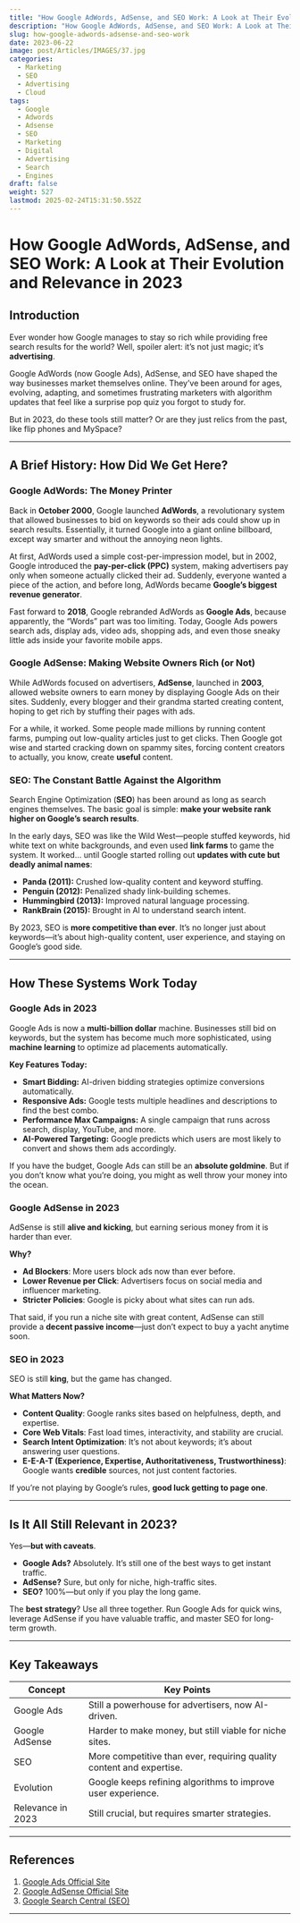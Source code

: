 ```yaml
---
title: "How Google AdWords, AdSense, and SEO Work: A Look at Their Evolution and Relevance in 2023"
description: "How Google AdWords, AdSense, and SEO Work: A Look at Their Evolution and Relevance in 2023"
slug: how-google-adwords-adsense-and-seo-work
date: 2023-06-22
image: post/Articles/IMAGES/37.jpg
categories:
  - Marketing
  - SEO
  - Advertising
  - Cloud
tags:
  - Google
  - Adwords
  - Adsense
  - SEO
  - Marketing
  - Digital
  - Advertising
  - Search
  - Engines
draft: false
weight: 527
lastmod: 2025-02-24T15:31:50.552Z
---
```

# How Google AdWords, AdSense, and SEO Work: A Look at Their Evolution and Relevance in 2023

## Introduction

Ever wonder how Google manages to stay so rich while providing free search results for the world? Well, spoiler alert: it’s not just magic; it’s **advertising**.

Google AdWords (now Google Ads), AdSense, and SEO have shaped the way businesses market themselves online. They’ve been around for ages, evolving, adapting, and sometimes frustrating marketers with algorithm updates that feel like a surprise pop quiz you forgot to study for.

But in 2023, do these tools still matter? Or are they just relics from the past, like flip phones and MySpace?

***

## A Brief History: How Did We Get Here?

### **Google AdWords: The Money Printer**

Back in **October 2000**, Google launched **AdWords**, a revolutionary system that allowed businesses to bid on keywords so their ads could show up in search results. Essentially, it turned Google into a giant online billboard, except way smarter and without the annoying neon lights.

At first, AdWords used a simple cost-per-impression model, but in 2002, Google introduced the **pay-per-click (PPC)** system, making advertisers pay only when someone actually clicked their ad. Suddenly, everyone wanted a piece of the action, and before long, AdWords became **Google’s biggest revenue generator**.

Fast forward to **2018**, Google rebranded AdWords as **Google Ads**, because apparently, the “Words” part was too limiting. Today, Google Ads powers search ads, display ads, video ads, shopping ads, and even those sneaky little ads inside your favorite mobile apps.

### **Google AdSense: Making Website Owners Rich (or Not)**

While AdWords focused on advertisers, **AdSense**, launched in **2003**, allowed website owners to earn money by displaying Google Ads on their sites. Suddenly, every blogger and their grandma started creating content, hoping to get rich by stuffing their pages with ads.

For a while, it worked. Some people made millions by running content farms, pumping out low-quality articles just to get clicks. Then Google got wise and started cracking down on spammy sites, forcing content creators to actually, you know, create **useful** content.

### **SEO: The Constant Battle Against the Algorithm**

Search Engine Optimization (**SEO**) has been around as long as search engines themselves. The basic goal is simple: **make your website rank higher on Google’s search results**.

In the early days, SEO was like the Wild West—people stuffed keywords, hid white text on white backgrounds, and even used **link farms** to game the system. It worked… until Google started rolling out **updates with cute but deadly animal names**:

* **Panda (2011):** Crushed low-quality content and keyword stuffing.
* **Penguin (2012):** Penalized shady link-building schemes.
* **Hummingbird (2013):** Improved natural language processing.
* **RankBrain (2015):** Brought in AI to understand search intent.

By 2023, SEO is **more competitive than ever**. It’s no longer just about keywords—it’s about high-quality content, user experience, and staying on Google’s good side.

***

## How These Systems Work Today

### **Google Ads in 2023**

Google Ads is now a **multi-billion dollar** machine. Businesses still bid on keywords, but the system has become much more sophisticated, using **machine learning** to optimize ad placements automatically.

**Key Features Today:**

* **Smart Bidding:** AI-driven bidding strategies optimize conversions automatically.
* **Responsive Ads:** Google tests multiple headlines and descriptions to find the best combo.
* **Performance Max Campaigns:** A single campaign that runs across search, display, YouTube, and more.
* **AI-Powered Targeting:** Google predicts which users are most likely to convert and shows them ads accordingly.

If you have the budget, Google Ads can still be an **absolute goldmine**. But if you don’t know what you’re doing, you might as well throw your money into the ocean.

### **Google AdSense in 2023**

AdSense is still **alive and kicking**, but earning serious money from it is harder than ever.

**Why?**

* **Ad Blockers**: More users block ads now than ever before.
* **Lower Revenue per Click**: Advertisers focus on social media and influencer marketing.
* **Stricter Policies**: Google is picky about what sites can run ads.

That said, if you run a niche site with great content, AdSense can still provide a **decent passive income**—just don’t expect to buy a yacht anytime soon.

### **SEO in 2023**

SEO is still **king**, but the game has changed.

**What Matters Now?**

* **Content Quality**: Google ranks sites based on helpfulness, depth, and expertise.
* **Core Web Vitals**: Fast load times, interactivity, and stability are crucial.
* **Search Intent Optimization**: It’s not about keywords; it’s about answering user questions.
* **E-E-A-T (Experience, Expertise, Authoritativeness, Trustworthiness)**: Google wants **credible** sources, not just content factories.

If you’re not playing by Google’s rules, **good luck getting to page one**.

***

## Is It All Still Relevant in 2023?

Yes—**but with caveats**.

* **Google Ads?** Absolutely. It’s still one of the best ways to get instant traffic.
* **AdSense?** Sure, but only for niche, high-traffic sites.
* **SEO?** 100%—but only if you play the long game.

The **best strategy**? Use all three together. Run Google Ads for quick wins, leverage AdSense if you have valuable traffic, and master SEO for long-term growth.

***

## Key Takeaways

| Concept           | Key Points                                                           |
| ----------------- | -------------------------------------------------------------------- |
| Google Ads        | Still a powerhouse for advertisers, now AI-driven.                   |
| Google AdSense    | Harder to make money, but still viable for niche sites.              |
| SEO               | More competitive than ever, requiring quality content and expertise. |
| Evolution         | Google keeps refining algorithms to improve user experience.         |
| Relevance in 2023 | Still crucial, but requires smarter strategies.                      |

***

## References

1. [Google Ads Official Site](https://ads.google.com/)
2. [Google AdSense Official Site](https://www.google.com/adsense/)
3. [Google Search Central (SEO)](https://developers.google.com/search/)

***
